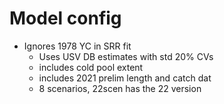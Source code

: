 # Model config

  - Ignores 1978 YC in SRR fit
	- Uses USV DB estimates with std 20% CVs
	- includes cold pool extent
	- includes 2021 prelim length and catch dat
	- 8 scenarios, 22scen has the 22 version
